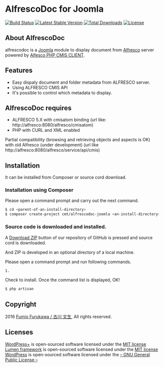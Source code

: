 # AlfrescoDoc for Joomla

[![Build Status](https://travis-ci.org/mct/alfrescodoc-joomla.svg)](https://travis-ci.org/mct/alfrescodoc-joomla)
[![Latest Stable Version](https://poser.pugx.org/mct/alfrescodoc-joomla/v/stable)](https://packagist.org/packages/mct/alfrescodoc-joomla)
[![Total Downloads](https://poser.pugx.org/mct/alfrescodoc-joomla/downloads)](https://packagist.org/packages/mct/alfrescodoc-joomla)
[![License](https://poser.pugx.org/mct/alfrescodoc-joomla/license)](https://packagist.org/packages/mct/alfrescodoc-joomla)




## About AlfrescoDoc

alfrescodoc is a [Joomla](https://www.joomla.org) module to display document from [Alfresco](https://www.alfresco.com) server powered by [Alfesco PHP CMIS CLIENT](https://github.com/fvettore/php-alf-cmis-api).



## Features

- Easy dispaly document and folder metadata from ALFRESCO server.
- Using ALFRESCO CMIS API
- It's possible to control which metadata to display.

## AlfrescoDoc requires

- ALFRESCO 5.X with cmisatom binding (url like: http://alfresco:8080/alfresco/cmisatom)
- PHP with CURL and XML enabled

Partial compatibility (browsing and retrieving objects and aspects is OK) with old Alfresco (under development) (url like http://alfresco:8080/alfresco/service/api/cmis)

## Installation

It can be installed from Composer or source cord download.

### Installation using Composer

Please open a command prompt and carry out the next command.

```sh
$ cd <parent-of-an-install-directory>
$ composer create-project cmt/alfrescodoc-joomla <an-install-directory>
```

### Source code is downloaded and installed.

A [Download ZIP](https://github.com/MajesticComputerTechnology/alfrescodoc-joomla/archive/master.zip) button of our repository of GitHub is pressed and source cord is downloaded.

And ZIP is developed in an optional directory of a local machine.

Please open a command prompt and run following commands.

```sh
1. 
```

Check to install.
Once the command list is displayed, OK!

```sh
$ php artisan
```

## Copyright

2016 [Fumio Furukawa / 古川 文生](http://jumilla.me), All rights reserved.



## Licenses

[WordPress+](https://github.com/jumilla/wordpress-plus) is open-sourced software licensed under the [MIT license](http://opensource.org/licenses/MIT)  
[Lumen framework](http://lumen.laravel.com) is open-sourced software licensed under the [MIT license](http://opensource.org/licenses/MIT)  
[WordPress](https://ja.wordpress.org) is open-sourced software licensed under the [– GNU General Public License –](https://ja.wordpress.org/gpl/)  
